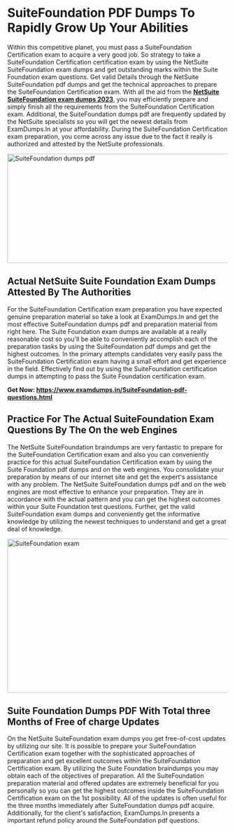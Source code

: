 <h1><strong>SuiteFoundation PDF Dumps To Rapidly Grow Up Your Abilities</strong></h1>
<p>Within this competitive planet, you must pass a SuiteFoundation Certification exam to acquire a very good job. So strategy to take a SuiteFoundation Certification certification exam by using the NetSuite SuiteFoundation exam dumps and get outstanding marks within the Suite Foundation exam questions. Get valid Details through the NetSuite SuiteFoundation pdf dumps and get the technical approaches to prepare the SuiteFoundation Certification exam. With all the aid from the <strong><a href="https://www.examdumps.in/SuiteFoundation-pdf-questions.html">NetSuite SuiteFoundation exam dumps 2023</a></strong>, you may efficiently prepare and simply finish all the requirements from the SuiteFoundation Certification exam. Additional, the SuiteFoundation dumps pdf are frequently updated by the NetSuite specialists so you will get the newest details from ExamDumps.In at your affordability. During the SuiteFoundation Certification exam preparation, you come across any issue due to the fact it really is authorized and attested by the NetSuite professionals.</p>
<p><img src="https://i.ibb.co/zxJwW90/Copy-of-Online-Classes-Twitter-header-post-Made-with-Poster-My-Wall-1.png" alt="SuiteFoundation dumps pdf" width="750" height="250" /></p>
<h2><strong>Actual NetSuite Suite Foundation Exam Dumps Attested By The Authorities</strong></h2>
<p>For the SuiteFoundation Certification exam preparation you have expected genuine preparation material so take a look at ExamDumps.In and get the most effective SuiteFoundation dumps pdf and preparation material from right here. The Suite Foundation exam dumps are available at a really reasonable cost so you'll be able to conveniently accomplish each of the preparation tasks by using the SuiteFoundation pdf dumps and get the highest outcomes. In the primary attempts candidates very easily pass the SuiteFoundation Certification exam having a small effort and get experience in the field. Effectively find out by using the SuiteFoundation certification dumps in attempting to pass the Suite Foundation certification exam.</p>
<p><strong>Get Now:&nbsp;<a href="https://www.examdumps.in/SuiteFoundation-pdf-questions.html">https://www.examdumps.in/SuiteFoundation-pdf-questions.html</a></strong></p>
<h2><strong>Practice For The Actual SuiteFoundation Exam Questions By The On the web Engines</strong></h2>
<p>The NetSuite SuiteFoundation braindumps are very fantastic to prepare for the SuiteFoundation Certification exam and also you can conveniently practice for this actual SuiteFoundation Certification exam by using the Suite Foundation pdf dumps and on the web engines. You consolidate your preparation by means of our internet site and get the expert's assistance with any problem. The NetSuite SuiteFoundation dumps pdf and on the web engines are most effective to enhance your preparation. They are in accordance with the actual pattern and you can get the highest outcomes within your Suite Foundation test questions. Further, get the valid SuiteFoundation exam dumps and conveniently get the informative knowledge by utilizing the newest techniques to understand and get a great deal of knowledge.</p>
<p><a href="https://www.examdumps.in/SuiteFoundation-pdf-questions.html"><img src="https://i.ibb.co/QkNtdwY/Copy-of-Zoom-Online-Classes-Facebook-Share-Po-Made-with-Poster-My-Wall-1.jpg" alt="SuiteFoundation exam" width="670" height="352" /></a></p>
<h2><strong>Suite Foundation Dumps PDF With Total three Months of Free of charge Updates</strong></h2>
<p>On the NetSuite SuiteFoundation exam dumps you get free-of-cost updates by utilizing our site. It is possible to prepare your SuiteFoundation Certification exam together with the sophisticated approaches of preparation and get excellent outcomes within the SuiteFoundation Certification exam. By utilizing the Suite Foundation braindumps you may obtain each of the objectives of preparation. All the SuiteFoundation preparation material and offered updates are extremely beneficial for you personally so you can get the highest outcomes inside the SuiteFoundation Certification exam on the 1st possibility. All of the updates is often useful for the three months immediately after SuiteFoundation dumps pdf acquire. Additionally, for the client's satisfaction, ExamDumps.In presents a important refund policy around the SuiteFoundation pdf questions.</p>

